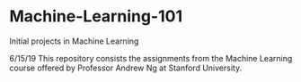 # Machine-Learning-101
Initial projects in Machine Learning

6/15/19
This repository consists the assignments from the Machine Learning course offered by Professor Andrew Ng at Stanford University.
